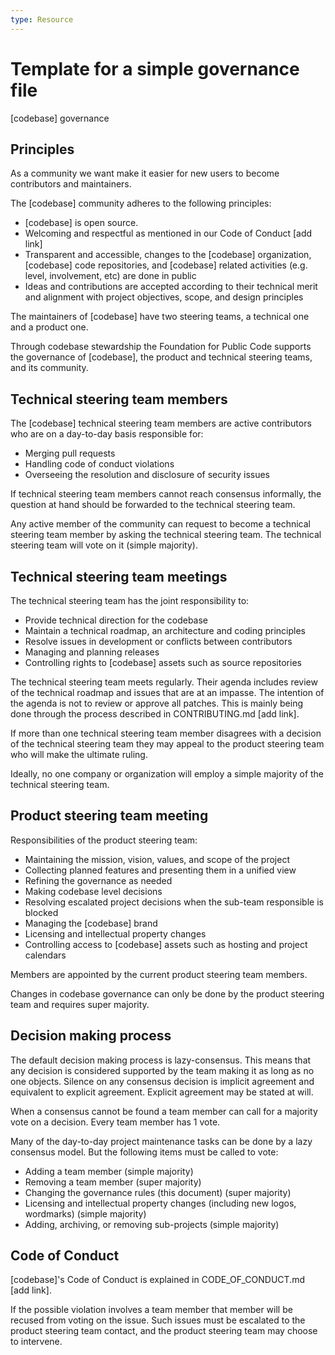 ```yaml
---
type: Resource
---
```


# Template for a simple governance file

[codebase] governance

## Principles

As a community we want make it easier for new users to become contributors and maintainers.

The [codebase] community adheres to the following principles:

* [codebase] is open source.
* Welcoming and respectful as mentioned in our Code of Conduct [add link]
* Transparent and accessible, changes to the [codebase] organization, [codebase] code repositories, and [codebase] related activities (e.g. level, involvement, etc) are done in public
* Ideas and contributions are accepted according to their technical merit and alignment with project objectives, scope, and design principles

The maintainers of [codebase] have two steering teams, a technical one and a product one.

Through codebase stewardship the Foundation for Public Code supports the governance of [codebase], the product and technical steering teams, and its community.

## Technical steering team members

The [codebase] technical steering team members are active contributors who are on a day-to-day basis responsible for:

* Merging pull requests
* Handling code of conduct violations
* Overseeing the resolution and disclosure of security issues

If technical steering team members cannot reach consensus informally, the question at hand should be forwarded to the technical steering team.

Any active member of the community can request to become a technical steering team member by asking the technical steering team. The technical steering team will vote on it (simple majority).

## Technical steering team meetings

The technical steering team has the joint responsibility to:

* Provide technical direction for the codebase
* Maintain a technical roadmap, an architecture and coding principles
* Resolve issues in development or conflicts between contributors
* Managing and planning releases
* Controlling rights to [codebase] assets such as source repositories

The technical steering team meets regularly. Their agenda includes review of the technical roadmap and issues that are at an impasse. The intention of the agenda is not to review or approve all patches. This is mainly being done through the process described in CONTRIBUTING.md [add link].

If more than one technical steering team member disagrees with a decision of the technical steering team they may appeal to the product steering team who will make the ultimate ruling.

Ideally, no one company or organization will employ a simple majority of the technical steering team.

## Product steering team meeting

Responsibilities of the product steering team:

* Maintaining the mission, vision, values, and scope of the project
* Collecting planned features and presenting them in a unified view
* Refining the governance as needed
* Making codebase level decisions
* Resolving escalated project decisions when the sub-team responsible is blocked
* Managing the [codebase] brand
* Licensing and intellectual property changes
* Controlling access to [codebase] assets such as hosting and project calendars

Members are appointed by the current product steering team members.

Changes in codebase governance can only be done by the product steering team and requires super majority.

## Decision making process

The default decision making process is lazy-consensus. This means that any decision is considered supported by the team making it as long as no one objects. Silence on any consensus decision is implicit agreement and equivalent to explicit agreement. Explicit agreement may be stated at will.

When a consensus cannot be found a team member can call for a majority vote on a decision. Every team member has 1 vote.

Many of the day-to-day project maintenance tasks can be done by a lazy consensus model. But the following items must be called to vote:

* Adding a team member (simple majority)
* Removing a team member (super majority)
* Changing the governance rules (this document) (super majority)
* Licensing and intellectual property changes (including new logos, wordmarks) (simple majority)
* Adding, archiving, or removing sub-projects (simple majority)

## Code of Conduct

[codebase]'s Code of Conduct is explained in CODE_OF_CONDUCT.md [add link].

If the possible violation involves a team member that member will be recused from voting on the issue. Such issues must be escalated to the product steering team contact, and the product steering team may choose to intervene.
